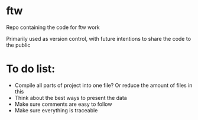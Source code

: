 # ftw

Repo containing the code for ftw work

Primarily used as version control, with future intentions to share the code to the public

# To do list:

- Compile all parts of project into one file? Or reduce the amount of files in this
- Think about the best ways to present the data
- Make sure comments are easy to follow
- Make sure everything is traceable